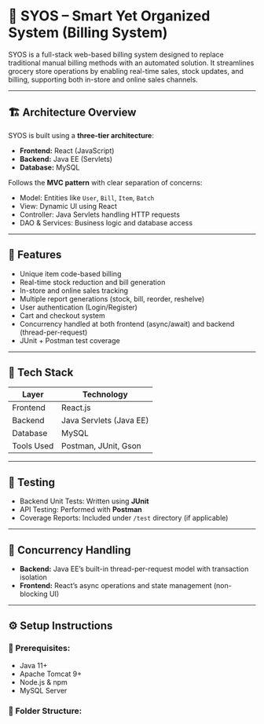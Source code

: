 # 🧾 SYOS – Smart Yet Organized System (Billing System)

SYOS is a full-stack web-based billing system designed to replace traditional manual billing methods with an automated solution. It streamlines grocery store operations by 
enabling real-time sales, stock updates, and billing, supporting both in-store and online sales channels.

---

## 🏗 Architecture Overview

SYOS is built using a **three-tier architecture**:

- **Frontend:** React (JavaScript)
- **Backend:** Java EE (Servlets)
- **Database:** MySQL

Follows the **MVC pattern** with clear separation of concerns:
- Model: Entities like `User`, `Bill`, `Item`, `Batch`
- View: Dynamic UI using React
- Controller: Java Servlets handling HTTP requests
- DAO & Services: Business logic and database access

---

## 🧠 Features

- Unique item code-based billing
- Real-time stock reduction and bill generation
- In-store and online sales tracking
- Multiple report generations (stock, bill, reorder, reshelve)
- User authentication (Login/Register)
- Cart and checkout system
- Concurrency handled at both frontend (async/await) and backend (thread-per-request)
- JUnit + Postman test coverage

---

## 🚀 Tech Stack

| Layer        | Technology             |
|--------------|------------------------|
| Frontend     | React.js               |
| Backend      | Java Servlets (Java EE)|
| Database     | MySQL                  |
| Tools Used   | Postman, JUnit, Gson   |

---

## 🧪 Testing

- Backend Unit Tests: Written using **JUnit**
- API Testing: Performed with **Postman**
- Coverage Reports: Included under `/test` directory (if applicable)

---

## 🧵 Concurrency Handling

- **Backend:** Java EE’s built-in thread-per-request model with transaction isolation
- **Frontend:** React’s async operations and state management (non-blocking UI)

---

## ⚙️ Setup Instructions

### 🔧 Prerequisites:
- Java 11+
- Apache Tomcat 9+
- Node.js & npm
- MySQL Server

### 📁 Folder Structure:
